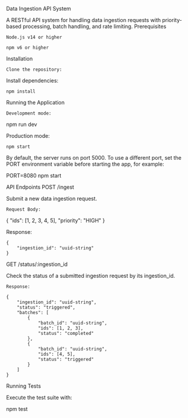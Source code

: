 Data Ingestion API System

A RESTful API system for handling data ingestion requests with priority-based processing, batch handling, and rate limiting.
Prerequisites

    Node.js v14 or higher

    npm v6 or higher

Installation

    Clone the repository:

Install dependencies:

    npm install

Running the Application

    Development mode:

npm run dev

Production mode:

    npm start

By default, the server runs on port 5000. To use a different port, set the PORT environment variable before starting the app, for example:

PORT=8080 npm start

API Endpoints
POST /ingest

Submit a new data ingestion request.

    Request Body:

{
    "ids": [1, 2, 3, 4, 5],
    "priority": "HIGH"
}

Response:

    {
        "ingestion_id": "uuid-string"
    }

GET /status/:ingestion_id

Check the status of a submitted ingestion request by its ingestion_id.

    Response:

    {
        "ingestion_id": "uuid-string",
        "status": "triggered",
        "batches": [
            {
                "batch_id": "uuid-string",
                "ids": [1, 2, 3],
                "status": "completed"
            },
            {
                "batch_id": "uuid-string",
                "ids": [4, 5],
                "status": "triggered"
            }
        ]
    }

Running Tests

Execute the test suite with:

npm test
